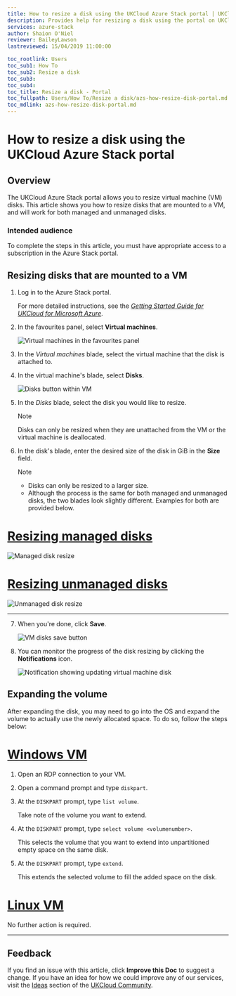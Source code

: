 ```yaml
---
title: How to resize a disk using the UKCloud Azure Stack portal | UKCloud Ltd
description: Provides help for resizing a disk using the portal on UKCloud for Microsoft Azure
services: azure-stack
author: Shaion O'Niel
reviewer: BaileyLawson
lastreviewed: 15/04/2019 11:00:00

toc_rootlink: Users
toc_sub1: How To
toc_sub2: Resize a disk
toc_sub3:
toc_sub4:
toc_title: Resize a disk - Portal
toc_fullpath: Users/How To/Resize a disk/azs-how-resize-disk-portal.md
toc_mdlink: azs-how-resize-disk-portal.md
---
```


# How to resize a disk using the UKCloud Azure Stack portal

## Overview

The UKCloud Azure Stack portal allows you to resize virtual machine (VM) disks. This article shows you how to resize disks that are mounted to a VM, and will work for both managed and unmanaged disks.

### Intended audience

To complete the steps in this article, you must have appropriate access to a subscription in the Azure Stack portal.

## Resizing disks that are mounted to a VM

1. Log in to the Azure Stack portal.

    For more detailed instructions, see the [*Getting Started Guide for UKCloud for Microsoft Azure*](azs-gs.md).

2. In the favourites panel, select **Virtual machines**.

    ![Virtual machines in the favourites panel](images/azsp_vmsmenu.png)

3. In the *Virtual machines* blade, select the virtual machine that the disk is attached to.

4. In the virtual machine's blade, select **Disks**.

    ![Disks button within VM](images/azs-browser-vm-menu-disks-button.png)

5. In the *Disks* blade, select the disk you would like to resize.

    > [!Note]
    > Disks can only be resized when they are unattached from the VM or the virtual machine is deallocated.

6. In the disk's blade, enter the desired size of the disk in GiB in the **Size** field.

    > [!Note]
    > - Disks can only be resized to a larger size.
    > - Although the process is the same for both managed and unmanaged disks, the two blades look slightly different. Examples for both are provided below.

# [Resizing managed disks](#tab/tabid-1)

![Managed disk resize](images/azs-browser-vm-disk-size-managed.png)

# [Resizing unmanaged disks](#tab/tabid-2)

![Unmanaged disk resize](images/azs-browser-vm-disk-size.png)

***

7. When you're done, click **Save**.

    ![VM disks save button](images/azs-browser-vm-disk-save-button.png)

8. You can monitor the progress of the disk resizing by clicking the **Notifications** icon.

   ![Notification showing updating virtual machine disk](images/azsp_createvm_progress.png)

## Expanding the volume

After expanding the disk, you may need to go into the OS and expand the volume to actually use the newly allocated space. To do so, follow the steps below:

# [Windows VM](#tab/tabid-a)

1. Open an RDP connection to your VM.

2. Open a command prompt and type `diskpart`.

3. At the `DISKPART` prompt, type `list volume`.

    Take note of the volume you want to extend.

4. At the `DISKPART` prompt, type `select volume <volumenumber>`.

    This selects the volume that you want to extend into unpartitioned empty space on the same disk.

5. At the `DISKPART` prompt, type `extend`.

    This extends the selected volume to fill the added space on the disk.

# [Linux VM](#tab/tabid-b)

No further action is required.

***

## Feedback

If you find an issue with this article, click **Improve this Doc** to suggest a change. If you have an idea for how we could improve any of our services, visit the [Ideas](https://community.ukcloud.com/ideas) section of the [UKCloud Community](https://community.ukcloud.com).
